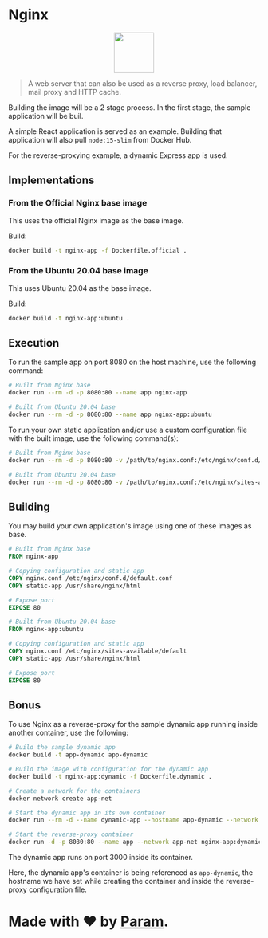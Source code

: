 # Nginx
<p align='center'><img src='https://www.nginx.com/wp-content/uploads/2020/05/NGINX-product-icon.svg' width='80'></p>

> A web server that can also be used as a reverse proxy, load balancer, mail proxy and HTTP cache.

Building the image will be a 2 stage process. In the
first stage, the sample application will be buil.

A simple React application is served as an example. Building
that application will also pull `node:15-slim` from Docker Hub.

For the reverse-proxying example, a dynamic Express app is used.

## Implementations
### From the Official Nginx base image
This uses the official Nginx image as the base image.

Build:
```bash
docker build -t nginx-app -f Dockerfile.official .
```

### From the Ubuntu 20.04 base image
This uses Ubuntu 20.04 as the base image.

Build:
```bash
docker build -t nginx-app:ubuntu .
```

## Execution
To run the sample app on port 8080 on the host machine,
use the following command:
```bash
# Built from Nginx base
docker run --rm -d -p 8080:80 --name app nginx-app
```
```bash
# Built from Ubuntu 20.04 base
docker run --rm -d -p 8080:80 --name app nginx-app:ubuntu
```

To run your own static application and/or use a custom configuration
file with the built image, use the following command(s):
```bash
# Built from Nginx base
docker run --rm -d -p 8080:80 -v /path/to/nginx.conf:/etc/nginx/conf.d/default.conf:ro -v /path/to/static-app:/usr/share/nginx/html:ro --name app nginx-app
```
```bash
# Built from Ubuntu 20.04 base
docker run --rm -d -p 8080:80 -v /path/to/nginx.conf:/etc/nginx/sites-available/default:ro -v /path/to/static-app:/usr/share/nginx/html:ro --name app nginx-app:ubuntu
```

## Building
You may build your own application's
image using one of these images as base.
```Dockerfile
# Built from Nginx base
FROM nginx-app

# Copying configuration and static app
COPY nginx.conf /etc/nginx/conf.d/default.conf
COPY static-app /usr/share/nginx/html

# Expose port
EXPOSE 80
```
```Dockerfile
# Built from Ubuntu 20.04 base
FROM nginx-app:ubuntu

# Copying configuration and static app
COPY nginx.conf /etc/nginx/sites-available/default
COPY static-app /usr/share/nginx/html

# Expose port
EXPOSE 80
```

## Bonus
To use Nginx as a reverse-proxy for the sample dynamic app
running inside another container, use the following:
```bash
# Build the sample dynamic app
docker build -t app-dynamic app-dynamic

# Build the image with configuration for the dynamic app
docker build -t nginx-app:dynamic -f Dockerfile.dynamic .

# Create a network for the containers
docker network create app-net

# Start the dynamic app in its own container
docker run --rm -d --name dynamic-app --hostname app-dynamic --network app-net app-dynamic

# Start the reverse-proxy container
docker run -d -p 8080:80 --name app --network app-net nginx-app:dynamic
```
The dynamic app runs on port 3000 inside its container.

Here, the dynamic app's container is being referenced as `app-dynamic`, the
hostname we have set while creating the container and inside the reverse-proxy
configuration file.

# Made with ❤ by [Param](https://www.paramsid.com).